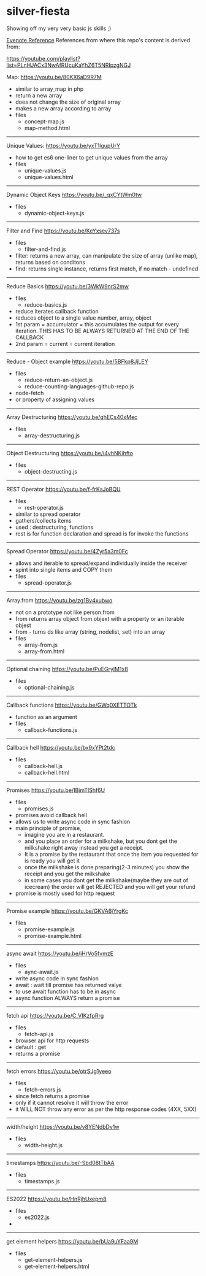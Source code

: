 # silver-fiesta
Showing off my very very basic js skills ;) 

[Evenote Reference](https://www.evernote.com/shard/s343/sh/e17c1404-9836-6c39-8145-be3f3fecd4a4/edbe46d20a3303c3280142ff1e0286e0)
References from where this repo's content is derived from:

https://youtube.com/playlist?list=PLnHJACx3NwAfRUcuKaYhZ6T5NRIpzgNGJ

Map:
https://youtu.be/80KX6aD9R7M
- similar to array_map in php
- return a new array
- does not change the size of original array
- makes a new array according to array
- files
	- concept-map.js
	- map-method.html
---
Unique Values:
https://youtu.be/yxT1lgupUrY
- how to get es6 one-liner to get unique values from the array
- files
	- unique-values.js
	- unique-values.html
---
Dynamic Object Keys
https://youtu.be/_qxCYtWm0tw
- files
	- dynamic-object-keys.js
---
Filter and Find
https://youtu.be/KeYxsev737s
- files
	- filter-and-find.js
- filter: returns a new array, can manipulate the size of array (unlike map), returns based on conditons
- find: returns single instance, returns first match, if no match - undefined
---
Reduce Basics
https://youtu.be/3WkW9nrS2mw
- files
	- reduce-basics.js
- reduce iterates callback function
- reduces object to a single value number, array, object
- 1st param = accumulator =  this accumulates the output for every iteration. THIS HAS TO BE ALWAYS RETURNED AT THE END OF THE CALLBACK
- 2nd param = current = current iteration
---
Reduce - Object example
https://youtu.be/5BFkp8JjLEY
- files
	- reduce-return-an-object.js
	- reduce-counting-languages-github-repo.js
- node-fetch
- or property of assigning values
---
Array Destructuring
https://youtu.be/qhECs40xMec
- files
	- array-destructuring.js
---
Object Destructuring
https://youtu.be/i4vhNKihfto
- files
	- object-destructing.js
---
REST Operator
https://youtu.be/f-frKsJoBQU
- files 
	- rest-operator.js
- similar to spread operator
- gathers/collects items
- used : destructuring, functions
- rest is for function declaration and spread is for invoke the functions
---
Spread Operator
https://youtu.be/4Zyr5a3m0Fc
- allows and iterable to spread/expand individually inside the receiver
- spint into single items and COPY them
- files
	- spread-operator.js
---
Array.from
https://youtu.be/zg1Bv4xubwo
- not on a prototype not like person.from
- from returns array object from objext with a property or an iterable objest
- from - turns ds like array (string, nodelist, set) into an array
- files
	- array-from.js
	- array-from.html
---
Optional chaining
https://youtu.be/PuEGrylM1x8
- files
	- optional-chaining.js
---
Callback functions
https://youtu.be/GWq0XETTOTk
- function as an argument
- files
	- callback-functions.js
---
Callback hell
https://youtu.be/bx9xYPt2tdc
- files
	- callback-hell.js
	- callback-hell.html
---
Promises
https://youtu.be/IBjmTlShf6U
- files
	- promises.js
- promises avoid callback hell
- allows us to write async code in sync fashion
- main principle of promise,
	- imagine you are in a restaurant.
	- and you place an order for a milkshake, but you dont get the milkshake right away instead you get a receipt. 
	- It is a promise by the restaurant that once the item you requested for is ready you will get it 
	- once the milkshake is done preparing(2-3 minutes) you show the receipt and you get the milkshake
	- in some cases you dont get the milkshake(maybe they are out of icecream) the order will get REJECTED and you will get your refund
- promise is mostly used for http request
---
Promise example
https://youtu.be/GKVA6jYrgKc
- files
	- promise-example.js
	- promise-example.html
---
async await
https://youtu.be/iHrVo5fvmzE
- files
	- aync-await.js
- write async code in sync fashion
- await : wait till promise has returned valye
- to use await function has to be in async
- async function ALWAYS return a promise
---
fetch api
https://youtu.be/C_VIKzfpRrg
- files
	- fetch-api.js
- browser api for http requests
- default : get
- returns a promise
---
fetch errors
https://youtu.be/otrSJg1yeeo
- files 
	- fetch-errors.js
- since fetch returns a promise
- only if it cannot resolve it will throw the error
- it WILL NOT throw any error as per the http response codes (4XX, 5XX)
---
width/height
https://youtu.be/v8YENdbDv1w
- files
	- width-height.js
---
timestamps
https://youtu.be/-Sbd08tTbAA
- files
	- timestamps.js
---
ES2022
https://youtu.be/HnRjhUxepm8
- files
	- es2022.js
- 
---
get element helpers
https://youtu.be/bUa9uYFaa9M
- files
	- get-element-helpers.js
	- get-element-helpers.html